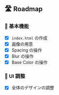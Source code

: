 
## 🛣 Roadmap

### 🔧 基本機能
 - [x] `index.html` の作成
 - [x] 画像の用意
 - [x] Spacing の操作
 - [x] Blur の操作
 - [x] Base Color の操作

### 🎨 UI 調整
 - [x] 全体のデザインの調整